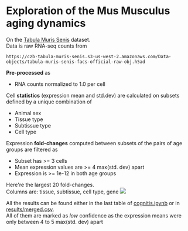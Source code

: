 # Exploration of the Mus Musculus aging dynamics
On the [Tabula Muris Senis](https://github.com/czbiohub/tabula-muris-senis) dataset.  
Data is raw RNA-seq counts from
```
https://czb-tabula-muris-senis.s3-us-west-2.amazonaws.com/Data-objects/tabula-muris-senis-facs-official-raw-obj.h5ad
```

<!-- Gene annotations are from
```
ftp://ftp.ncbi.nih.gov/gene/DATA/GENE_INFO/Mammalia/Mus_musculus.gene_info.gz
``` -->

**Pre-processed** as  
- RNA counts normalized to 1.0 per cell

Cell **statistics** (expression mean and std.dev) are calculated on subsets defined by a unique combination of  
- Animal sex
- Tissue type
- Subtissue type
- Cell type

Expression **fold-changes** computed between subsets of the pairs of age groups are filtered as  
- Subset has >= 3 cells
- Mean expression values are >= 4 max(std. dev) apart
- Expression is >= 1e-12 in both age groups

Here're the largest 20 fold-changes.  
Columns are: tissue, subtissue, cell type, gene
![](./docs/dexpression.png)

All the results can be found either in the last table of [cognitis.ipynb](./cognitis.ipynb) or in [results/merged.csv](./results/merged.csv).  
All of them are marked as _low_ confidence as the expression means were only between 4 to 5 max(std. dev) apart
